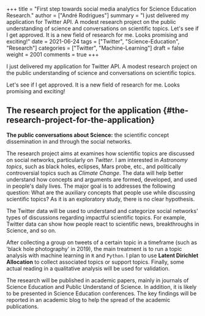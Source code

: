 +++
title = "First step towards social media analytics for Science Education Research."
author = ["André Rodrigues"]
summary = "I just delivered my application for Twitter API. A modest research project on the public understanding of science and conversations on scientific topics. Let's see if I get approved. It is a new field of research for me. Looks promising and exciting!"
date = 2021-06-24
tags = ["Twitter", "Science-Education", "Research"]
categories = ["Twitter", "Machine-Learning"]
draft = false
weight = 2001
comments = true
+++

I just delivered my application for Twitter API. A modest research project on the public understanding of science and conversations on scientific topics.

Let's see if I get approved. It is a new field of research for me. Looks promising and exciting!


## The research project for the application {#the-research-project-for-the-application}

**The public conversations about Science:** the scientific concept dissemination in and through the social networks.

The research project aims at examines how scientific topics are discussed on social networks, particularly on _Twitter_. I am interested in _Astronomy topics_, such as black holes, eclipses, Mars probe, etc., and politically controversial topics such as _Climate Change_. The data will help better understand how concepts and arguments are formed, developed, and used in people's daily lives. The major goal is to addresses the following question: What are the auxiliary concepts that people use while discussing scientific topics? As it is an exploratory study, there is no clear hypothesis.

The Twitter data will be used to understand and categorize social networks' types of discussions regarding impactful scientific topics. For example, Twitter data can show how people react to scientific news, breakthroughs in Science, and so on.

After collecting a group on tweets of a certain topic in a timeframe (such as 'black hole photography' in 2019), the main treatment is to run a topic analysis with machine learning in `R` and `Python`. I plan to use **Latent Dirichlet Allocation** to collect associated topics or support topics. Finally, some actual reading in a qualitative analysis will be used for validation.

The research will be published in academic papers, mainly in journals of Science Education and Public Understand of Science. In addition, it is likely to be presented in Science Education conferences. The key findings will be reported in an academic blog to help the spread of the academic publications.
